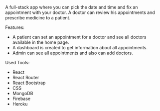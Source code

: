 A full-stack app where you can pick the date and time and fix an appointment with your doctor. A doctor can review his appointments and prescribe medicine to a patient.

Features: 
- A patient can set an appointment for a doctor and see all doctors available
  in the home page.
- A dashboard is created to get information about all appointments.
- Admin can see all appointments and also can add doctors.

Used Tools:
- React
- React Router 
- React Bootstrap
- CSS
- MongoDB
- Firebase
- Heroku
